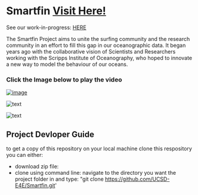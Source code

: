 # Smartfin [Visit Here!](https://smartfin.org)
  
See our work-in-progress: [HERE](https://github.com/hwanggit/Smartfin/wiki)

The Smartfin Project aims to unite the surfing community and the research community in an effort to fill this gap in our oceanographic data. It began years ago with the collaborative vision of Scientists and Researchers working with the Scripps Institute of Oceanography, who hoped to innovate a new way to model the behaviour of our oceans. 

### Click the Image below to play the video

[![image](https://github.com/hwanggit/Smartfin/blob/master/Images/Screen%20Shot%202019-06-13%20at%203.17.25%20PM.png)](https://youtu.be/wi0JMVOShCc)

![text](https://github.com/hwanggit/Smartfin/blob/master/Images/longboard-smartfin-logo_web1920x1335.jpg)

![text](https://github.com/hwanggit/Smartfin/blob/master/Images/Screen%20Shot%202019-05-08%20at%202.01.41%20PM.png)


## Project Devloper Guide
to get a copy of this repository on your local machine clone this respository you can either:
- download zip file: 
- clone using command line: navigate to the directory you want the project folder in and type: "git clone https://github.com/UCSD-E4E/Smartfin.git'
